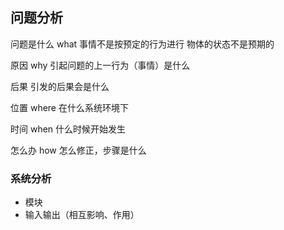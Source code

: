 ## 问题分析

问题是什么 what
事情不是按预定的行为进行
物体的状态不是预期的

原因 why
引起问题的上一行为（事情）是什么

后果
引发的后果会是什么

位置 where
在什么系统环境下

时间 when
什么时候开始发生

怎么办 how
怎么修正，步骤是什么

### 系统分析

- 模块
- 输入输出（相互影响、作用）